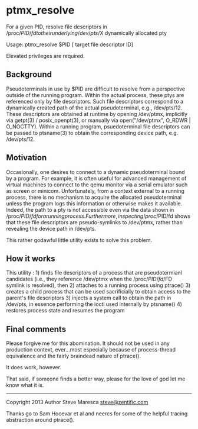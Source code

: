 ptmx_resolve
============

  For a given PID, resolve file descriptors in /proc/$PID/fd to their underlying /dev/pts/$X dynamically allocated pty

  Usage: ptmx_resolve $PID [<optional> target file descriptor ID]

  Elevated privileges are required.

Background
-------------

  Pseudoterminals in use by $PID are difficult to resolve from a perspective outside of the running program.
  Within the actual process, these ptys are referenced only by file descriptors.  Such file descriptors
  correspond to a dynamically created path of the actual pseudoterminal, e.g., /dev/pts/12. These descriptors
  are obtained at runtime by opening /dev/ptmx, implicitly via getpt(3) / posix_openpt(3), or manually via
  open("/dev/ptmx", O_RDWR | O_NOCTTY). Within a running program, psuedoterminal file descriptors can be
  passed to ptsname(3) to obtain the corresponding device path, e.g. /dev/pts/12.

Motivation
-------------

  Occasionally, one desires to connect to a dynamic pseudoterminal bound by a program. For example, it is often
  useful for advanced management of virtual machines to connect to the qemu monitor via a serial emulator such
  as screen or minicom. Unfortunately, from a context external to a running process, there is no mechanism to
  acquire the allocated pseudoterminal unless the program logs this information or otherwise makes it available.
  Indeed, the path to a pty is not accessible even via the data shown in /proc/$PID/fd for a running process.
  Furthermore, inspecting /proc/$PID/fd shows that these file descriptors are pseudo-symlinks to /dev/ptmx,
  rather than revealing the device path in /dev/pts.
  
  This rather godawful little utility exists to solve this problem.
  
How it works
-------------

  This utility :
    1) finds file descriptors of a process that are pseudotermianl candidates (i.e., they
      reference /dev/ptmx when the /proc/$PID/fd/$FD symlink is resolved), then 
    2) attaches to a running process using ptrace()
    3) creates a child process that can be used sacrificially to obtain access to the parent's file descriptors
    3) injects a system call to obtain the path in /dev/pts, in essence performing the ioctl used internally
      by ptsname()
    4) restores process state and resumes the program
    
Final comments
--------------

  Please forgive me for this abomination. It should not be used in any production context, ever...most especially
  because of process-thread equivalence and the fairly braindead nature of ptrace().
  
  It does work, however. 
  
  That said, if someone finds a better way, please for the love of god let me know what it is.
  
***

Copyright 2013
Author Steve Maresca <steve@zentific.com>

Thanks go to Sam Hocevar et al and neercs for some of the helpful tracing abstraction around ptrace().

